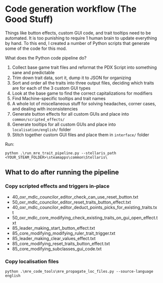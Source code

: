 # Code generation workflow (The Good Stuff)

Things like button effects, custom GUI code, and trait tooltips need to be automated. It is too punishing to require 1 human brain to update everything by hand. To this end, I created a number of Python scripts that generate some of the code for this mod.

What does the Python code pipeline do?

1. Collect base game trait files and reformat the PDX Script into something sane and predictable
2. Trim down trait data, sort it, dump it to JSON for organizing
3. Sort and order all the traits into three output files, deciding which traits are for each of the 3 custom GUI types
4. Look at the base game to find the correct capitalizations for modifiers
5. Find Machine-specific tooltips and trait names
6. A whole lot of miscellaneous stuff for solving headaches, corner cases, and dealing with inconsistencies
7. Generate button effects for all custom GUIs and place into `common/scripted_effects/`
8. Generate tooltips for all custom GUIs and place into `localisation/english/` folder
9. Stitch together custom GUI files and place them in `interface/` folder

Run: 

`python .\run_mre_trait_pipeline.py --stellaris_path <YOUR_STEAM_FOLDER>\steamapps\common\Stellaris\`


## What to do after running the pipeline

### Copy scripted effects and triggers in-place

- 40_oxr_mdlc_councilor_editor_check_can_use_reset_button.txt
- 50_oxr_mdlc_councilor_editor_reset_traits_button_effect.txt
- 40_oxr_mdlc_councilor_editor_deduct_points_picks_for_existing_traits.txt
- 50_oxr_mdlc_core_modifying_check_existing_traits_on_gui_open_effect.txt
- 85_leader_making_start_button_effect.txt
- 85_core_modifying_modifying_ruler_trait_trigger.txt
- 85_leader_making_clear_values_effect.txt
- 85_core_modifying_reset_traits_button_effect.txt
- 85_core_modifying_subclasses_gui_code.txt

### Copy localisation files

    python .\mre_code_tools\mre_propagate_loc_files.py --source-language english


